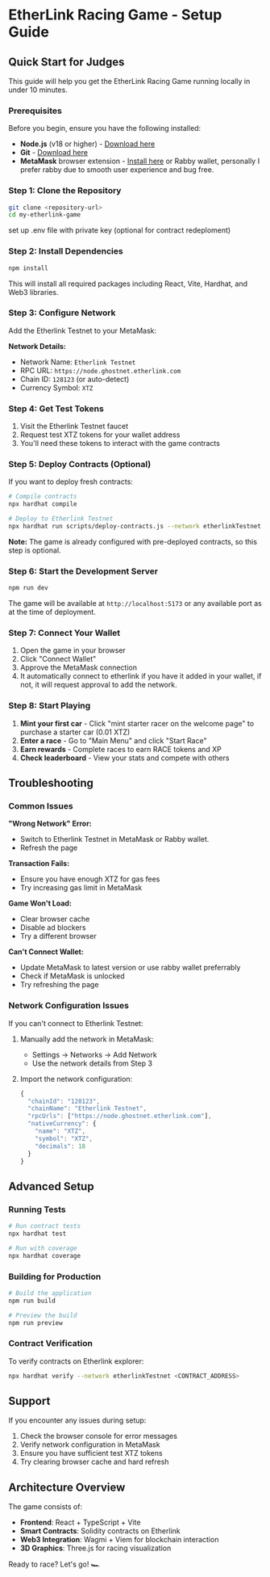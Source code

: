 # EtherLink Racing Game - Setup Guide

## Quick Start for Judges

This guide will help you get the EtherLink Racing Game running locally in under 10 minutes.

### Prerequisites

Before you begin, ensure you have the following installed:

- **Node.js** (v18 or higher) - [Download here](https://nodejs.org/)
- **Git** - [Download here](https://git-scm.com/)
- **MetaMask** browser extension - [Install here](https://metamask.io/) or Rabby wallet, personally I prefer rabby due to smooth user experience and bug free.

### Step 1: Clone the Repository

```bash
git clone <repository-url>
cd my-etherlink-game
```

set up .env file with private key (optional for contract redeploment)

### Step 2: Install Dependencies

```bash
npm install
```

This will install all required packages including React, Vite, Hardhat, and Web3 libraries.

### Step 3: Configure Network

Add the Etherlink Testnet to your MetaMask:

**Network Details:**

- Network Name: `Etherlink Testnet`
- RPC URL: `https://node.ghostnet.etherlink.com`
- Chain ID: `128123` (or auto-detect)
- Currency Symbol: `XTZ`

### Step 4: Get Test Tokens

1. Visit the Etherlink Testnet faucet
2. Request test XTZ tokens for your wallet address
3. You'll need these tokens to interact with the game contracts

### Step 5: Deploy Contracts (Optional)

If you want to deploy fresh contracts:

```bash
# Compile contracts
npx hardhat compile

# Deploy to Etherlink Testnet
npx hardhat run scripts/deploy-contracts.js --network etherlinkTestnet
```

**Note:** The game is already configured with pre-deployed contracts, so this step is optional.

### Step 6: Start the Development Server

```bash
npm run dev
```

The game will be available at `http://localhost:5173` or any available port as at the time of deployment.

### Step 7: Connect Your Wallet

1. Open the game in your browser
2. Click "Connect Wallet"
3. Approve the MetaMask connection
4. It automatically connect to etherlink if you have it added in your wallet, if not, it will request approval to add the network.

### Step 8: Start Playing

1. **Mint your first car** - Click "mint starter racer on the welcome page" to purchase a starter car (0.01 XTZ)
2. **Enter a race** - Go to "Main Menu" and click "Start Race"
3. **Earn rewards** - Complete races to earn RACE tokens and XP
4. **Check leaderboard** - View your stats and compete with others

## Troubleshooting

### Common Issues

**"Wrong Network" Error:**

- Switch to Etherlink Testnet in MetaMask or Rabby wallet.
- Refresh the page

**Transaction Fails:**

- Ensure you have enough XTZ for gas fees
- Try increasing gas limit in MetaMask

**Game Won't Load:**

- Clear browser cache
- Disable ad blockers
- Try a different browser

**Can't Connect Wallet:**

- Update MetaMask to latest version or use rabby wallet preferrably
- Check if MetaMask is unlocked
- Try refreshing the page

### Network Configuration Issues

If you can't connect to Etherlink Testnet:

1. Manually add the network in MetaMask:

   - Settings → Networks → Add Network
   - Use the network details from Step 3

2. Import the network configuration:
   ```javascript
   {
     "chainId": "128123",
     "chainName": "Etherlink Testnet",
     "rpcUrls": ["https://node.ghostnet.etherlink.com"],
     "nativeCurrency": {
       "name": "XTZ",
       "symbol": "XTZ",
       "decimals": 18
     }
   }
   ```

## Advanced Setup

### Running Tests

```bash
# Run contract tests
npx hardhat test

# Run with coverage
npx hardhat coverage
```

### Building for Production

```bash
# Build the application
npm run build

# Preview the build
npm run preview
```

### Contract Verification

To verify contracts on Etherlink explorer:

```bash
npx hardhat verify --network etherlinkTestnet <CONTRACT_ADDRESS>
```

## Support

If you encounter any issues during setup:

1. Check the browser console for error messages
2. Verify network configuration in MetaMask
3. Ensure you have sufficient test XTZ tokens
4. Try clearing browser cache and hard refresh

## Architecture Overview

The game consists of:

- **Frontend**: React + TypeScript + Vite
- **Smart Contracts**: Solidity contracts on Etherlink
- **Web3 Integration**: Wagmi + Viem for blockchain interaction
- **3D Graphics**: Three.js for racing visualization

Ready to race? Let's go! 🏎️
